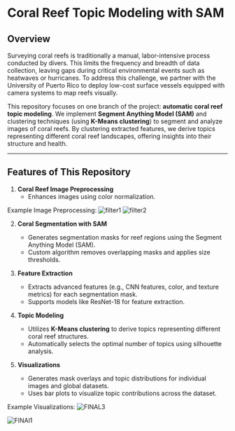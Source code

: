 # Coral Reef Topic Modeling with SAM

## Overview

Surveying coral reefs is traditionally a manual, labor-intensive process conducted by divers. This limits the frequency and breadth of data collection, leaving gaps during critical environmental events such as heatwaves or hurricanes. To address this challenge, we partner with the University of Puerto Rico to deploy low-cost surface vessels equipped with camera systems to map reefs visually.

This repository focuses on one branch of the project: **automatic coral reef topic modeling**. We implement **Segment Anything Model (SAM)** and clustering techniques (using **K-Means clustering**) to segment and analyze images of coral reefs. By clustering extracted features, we derive topics representing different coral reef landscapes, offering insights into their structure and health.

---

## Features of This Repository

1. **Coral Reef Image Preprocessing**
   - Enhances images using color normalization.

Example Image Preprocessing:
![filter1](https://github.com/user-attachments/assets/920039ac-a7b3-4f39-8794-92e461fefeac)
![filter2](https://github.com/user-attachments/assets/bdc52e83-fc7d-41c1-b4dd-f545dff28e71)

2. **Coral Segmentation with SAM**
   - Generates segmentation masks for reef regions using the Segment Anything Model (SAM).
   - Custom algorithm removes overlapping masks and applies size thresholds.

3. **Feature Extraction**
   - Extracts advanced features (e.g., CNN features, color, and texture metrics) for each segmentation mask.
   - Supports models like ResNet-18 for feature extraction.

4. **Topic Modeling**
   - Utilizes **K-Means clustering** to derive topics representing different coral reef structures.
   - Automatically selects the optimal number of topics using silhouette analysis.

5. **Visualizations**
   - Generates mask overlays and topic distributions for individual images and global datasets.
   - Uses bar plots to visualize topic contributions across the dataset.

Example Visualizations:
![FINAL3](https://github.com/user-attachments/assets/765711c4-b866-4314-ba2a-9915eec35e90)

![FINAl1](https://github.com/user-attachments/assets/8c6fc41c-1d3e-4a71-ba1c-4d3049111da5)





